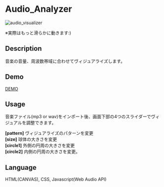 # Audio_Analyzer

![audio_visualizer](https://user-images.githubusercontent.com/33841025/39550110-2dd87ea2-4e9b-11e8-8280-04e0b8d379d9.gif)  

※実際はもっと滑らかに動きます:)

## Description

音楽の音量、周波数帯域に合わせてヴィジュアライズします。


## Demo

[DEMO](http://yamashita-ksk.sakura.ne.jp/canvas/AudioVisualizer.html)



## Usage

音楽ファイル(mp3 or wav)をインポート後、画面下部の4つのスライダーでヴィジュアルを調整できます。  


**[pattern]** ヴィジュアライズのパターンを変更  
**[size]** 球体の大きさを変更  
**[circle1]** 外側の円周の大きさを変更  
**[circle2]** 内側の円周の大きさを変更。  


## Language

HTML(CANVAS), CSS, Javascript(Web Audio API)
